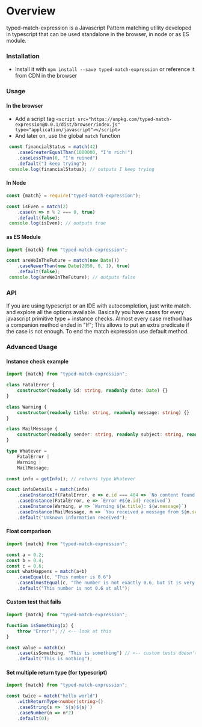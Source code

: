 # Overview
typed-match-expression is a Javascript Pattern matching utility developed in typescript that can be used standalone in the browser, in node or as ES module.


### Installation
- Install it with `npm install --save typed-match-expression` or reference it from CDN in the browser

### Usage

#### In the browser

- Add a script tag `<script src="https://unpkg.com/typed-match-expression@0.0.1/dist/browser/index.js" type="application/javascript"></script>`
- And later on, use the global `match` function
```javascript
 const financialStatus = match(42)
    .caseGreaterEqualThan(1000000, "I'm rich!")
    .caseLessThan(0, "I'm ruined")
    .default("I keep trying");
 console.log(financialStatus); // outputs I keep trying
```

#### In Node

```javascript
const {match} = require("typed-match-expression");

const isEven = match(2)
    .case(n => n % 2 === 0, true)
    .default(false);
 console.log(isEven); // outputs true
```

#### as ES Module

```javascript
import {match} from "typed-match-expression";

const areWeInTheFuture = match(new Date())
    .caseNewerThan(new Date(2050, 0, 1), true)
    .default(false);
 console.log(areWeInTheFuture); // outputs false
```

### API

If you are using typescript or an IDE with autocompletion, just write match. and explore all the options available.
Basically you have cases for every javascript primitive type + instance checks. Almost every case method has a companion
method ended in "If"; This allows to put an extra predicate if the case is not enough. To end the match expression use
default method.

### Advanced Usage

#### Instance check example

```typescript
import {match} from "typed-match-expression";

class FatalError {
    constructor(readonly id: string, readonly date: Date) {}
}

class Warning {
    constructor(readonly title: string, readonly message: string) {}
}

class MailMessage {
    constructor(readonly sender: string, readonly subject: string, readonly message: string) {}
}

type Whatever =
    FatalError |
    Warning |
    MailMessage;

const info = getInfo(); // returns type Whatever

const infoDetails = match(info)
    .caseInstanceIf(FatalError, e => e.id === 404 => `No content found at ${e.date.toISOString()}`)
    .caseInstance(FatalError, e => `Error #${e.id} received`)
    .caseInstance(Warning, w => `Warning ${w.title}: ${w.message}`)
    .caseInstance(MailMessage, m => `You received a message from ${m.sender}`)
    .default("Unknown information received");
```

#### Float comparison

```typescript
import {match} from "typed-match-expression";

const a = 0.2;
const b = 0.4;
const c = 0.6;
const whatHappens = match(a+b)
    .caseEqual(c, "This number is 0.6")
    .caseAlmostEqual(c, "The number is not exactly 0.6, but it is very close") // <-- this will match
    .default("This number is not 0.6 at all");
```

#### Custom test that fails

```javascript
import {match} from "typed-match-expression";

function isSomething(x) {
    throw "Error!"; // <-- look at this
}

const value = match(x)
    .case(isSomething, "This is something") // <-- custom tests doesn't raise exceptions, they simple return false
    .default("This is nothing");
```

#### Set multiple return type (for typescript)

```typescript
import {match} from "typed-match-expression";

const twice = match("hello world")
    .withReturnType<number|string>()
    .caseString(s => `${s}${s}`)
    .caseNumber(n => n*2)
    .default(0);
```